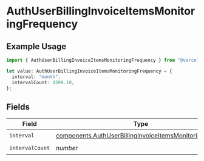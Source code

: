 # AuthUserBillingInvoiceItemsMonitoringFrequency

## Example Usage

```typescript
import { AuthUserBillingInvoiceItemsMonitoringFrequency } from "@vercel/sdk/models/components/authuser.js";

let value: AuthUserBillingInvoiceItemsMonitoringFrequency = {
  interval: "month",
  intervalCount: 4209.10,
};
```

## Fields

| Field                                                                                                                                | Type                                                                                                                                 | Required                                                                                                                             | Description                                                                                                                          |
| ------------------------------------------------------------------------------------------------------------------------------------ | ------------------------------------------------------------------------------------------------------------------------------------ | ------------------------------------------------------------------------------------------------------------------------------------ | ------------------------------------------------------------------------------------------------------------------------------------ |
| `interval`                                                                                                                           | [components.AuthUserBillingInvoiceItemsMonitoringInterval](../../models/components/authuserbillinginvoiceitemsmonitoringinterval.md) | :heavy_check_mark:                                                                                                                   | N/A                                                                                                                                  |
| `intervalCount`                                                                                                                      | *number*                                                                                                                             | :heavy_check_mark:                                                                                                                   | N/A                                                                                                                                  |